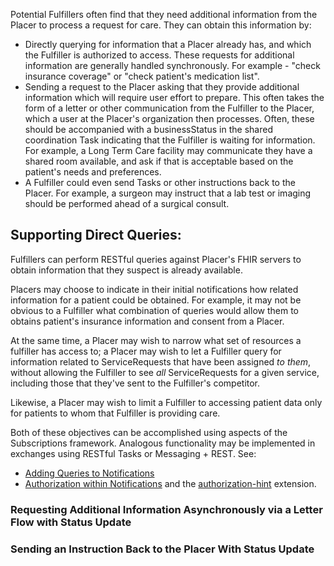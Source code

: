 Potential Fulfillers often find that they need additional information from the Placer to process a request for care. They can obtain this information by:

* Directly querying for information that a Placer already has, and which the Fulfiller is authorized to access. These requests for additional information are generally handled synchronously. For example - "check insurance coverage" or "check patient's medication list". 
* Sending a request to the Placer asking that they provide additional information which will require user effort to prepare. This often takes the form of a letter or other communication from the Fulfiller to the Placer, which a user at the Placer's organization then processes. Often, these should be accompanied with a businessStatus in the shared coordination Task indicating that the Fulfiller is waiting for information. For example, a Long Term Care facility may communicate they have a shared room available, and ask if that is acceptable based on the patient's needs and preferences.
* A Fulfiller could even send Tasks or other instructions back to the Placer. For example, a surgeon may instruct that a lab test or imaging should be performed ahead of a surgical consult. 

## Supporting Direct Queries:
Fulfillers can perform RESTful queries against Placer's FHIR servers to obtain information that they suspect is already available.

Placers may choose to indicate in their initial notifications how related information for a patient could be obtained. For example, it may not be obvious to a Fulfiller what combination of queries would allow them to obtains patient's insurance information and consent from a Placer.

At the same time, a Placer may wish to narrow what set of resources a fulfiller has access to; a Placer may wish to let a Fulfiller query for information related to ServiceRequests that have been assigned *to them*, without allowing the Fulfiller to see *all* ServiceRequests for a given service, including those that they've sent to the Fulfiller's competitor.

Likewise, a Placer may wish to limit a Fulfiller to accessing patient data only for patients to whom that Fulfiller is providing care.

Both of these objectives can be accomplished using aspects of the Subscriptions framework. Analogous functionality may be implemented in exchanges using RESTful Tasks or Messaging + REST. See:
* [Adding Queries to Notifications ]([url](https://build.fhir.org/ig/HL7/fhir-subscription-backport-ig/StructureDefinition-notification-authorization-hint.html))
* [Authorization within Notifications]([url](https://build.fhir.org/ig/HL7/fhir-subscription-backport-ig/StructureDefinition-notification-authorization-hint.html)) and the [authorization-hint]([url](https://build.fhir.org/ig/HL7/fhir-subscription-backport-ig/StructureDefinition-notification-authorization-hint.html)) extension.


### Requesting Additional Information Asynchronously via a Letter Flow with Status Update


### Sending an Instruction Back to the Placer With Status Update
